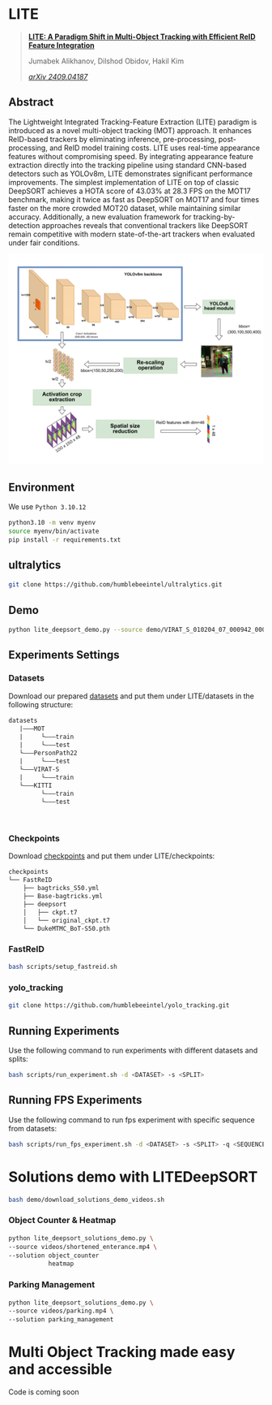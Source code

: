 
# LITE

> [**LITE: A Paradigm Shift in Multi-Object Tracking with Efficient ReID Feature Integration**](http://www.arxiv.org/abs/2409.04187v2)
> 
> Jumabek Alikhanov, Dilshod Obidov, Hakil Kim
> 
> *[arXiv 2409.04187](http://www.arxiv.org/abs/2409.04187v2)*

## Abstract
The Lightweight Integrated Tracking-Feature Extraction (LITE) paradigm is introduced as a novel multi-object tracking (MOT) approach. It enhances ReID-based trackers by eliminating inference, pre-processing, post-processing, and ReID model training costs. LITE uses real-time appearance features without compromising speed. By integrating appearance feature extraction directly into the tracking pipeline using standard CNN-based detectors such as YOLOv8m, LITE demonstrates significant performance improvements. The simplest implementation of LITE on top of classic DeepSORT achieves a HOTA score of 43.03% at 28.3 FPS on the MOT17 benchmark, making it twice as fast as DeepSORT on MOT17 and four times faster on the more crowded MOT20 dataset, while maintaining similar accuracy. Additionally, a new evaluation framework for tracking-by-detection approaches reveals that conventional trackers like DeepSORT remain competitive with modern state-of-the-art trackers when evaluated under fair conditions.

![Efficient ReID feature extraction via the LITE paradigm](assets/Fig02-6390.png)

## Environment

We use `Python 3.10.12` 

```bash
python3.10 -m venv myenv
source myenv/bin/activate
pip install -r requirements.txt
```

## ultralytics
```bash
git clone https://github.com/humblebeeintel/ultralytics.git
```

## Demo

```bash
python lite_deepsort_demo.py --source demo/VIRAT_S_010204_07_000942_000989.mp4
```

## Experiments Settings

### Datasets

Download our prepared [datasets](https://drive.google.com/drive/folders/1hlX2n5FVFGXOJrQMVSxnSmSNW7TM_BZ3) and put them under LITE/datasets in the following structure:

```
datasets
   |———MOT
   |     └———train
   |     └———test
   └———PersonPath22
   |     └———test
   └———VIRAT-S
   |     └———train
   └———KITTI
         └———train
         └———test

 
```

### Checkpoints

Download [checkpoints](https://drive.google.com/file/d/1L4gnCbkmvGB6HbPPs1YK8O2fERBS-Xvn) and put them under LITE/checkpoints:
```
checkpoints
└── FastReID
    ├── bagtricks_S50.yml
    ├── Base-bagtricks.yml
    ├── deepsort
    │   ├── ckpt.t7
    │   └── original_ckpt.t7
    └── DukeMTMC_BoT-S50.pth
```

### FastReID

```bash
bash scripts/setup_fastreid.sh
```

### yolo_tracking

```bash
git clone https://github.com/humblebeeintel/yolo_tracking.git
```

## Running Experiments

Use the following command to run experiments with different datasets and splits:

```bash
bash scripts/run_experiment.sh -d <DATASET> -s <SPLIT>
```

## Running FPS Experiments

Use the following command to run fps experiment with specific sequence from datasets:

```bash
bash scripts/run_fps_experiment.sh -d <DATASET> -s <SPLIT> -q <SEQUENCE>
```

# Solutions demo with LITEDeepSORT

```bash
bash demo/download_solutions_demo_videos.sh
```
### Object Counter & Heatmap

```bash
python lite_deepsort_solutions_demo.py \
--source videos/shortened_enterance.mp4 \
--solution object_counter
           heatmap
```

### Parking Management

```bash
python lite_deepsort_solutions_demo.py \
--source videos/parking.mp4 \
--solution parking_management
```

# Multi Object Tracking made easy and accessible

Code is coming soon


